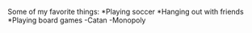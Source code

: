 Some of my favorite things:
*Playing soccer
*Hanging out with friends
*Playing board games
-Catan
-Monopoly
